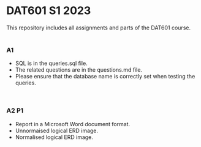# DAT601 S1 2023
This repository includes all assignments and parts of the DAT601 course.
<br><br>

### A1
<ul>
    <li>SQL is in the queries.sql file.</li>
    <li>The related questions are in the questions.md file.</li>
    <li>Please ensure that the database name is correctly set when testing the queries.</li>
</ul>
<br>

### A2 P1
<ul>
    <li>Report in a Microsoft Word document format.</li>
    <li>Unnormaised logical ERD image.</li>
    <li>Normalised logical ERD image.</li>
</ul>

